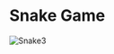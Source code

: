 # Snake Game

![Snake3](https://user-images.githubusercontent.com/27747604/122499920-27054e00-cfc8-11eb-9197-c53ffae2bd96.gif)
